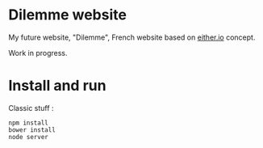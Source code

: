 # Dilemme website

My future website, "Dilemme", French website based on [either.io](http://either.io) concept.

Work in progress.

# Install and run

Classic stuff : 

```
npm install
bower install
node server
```